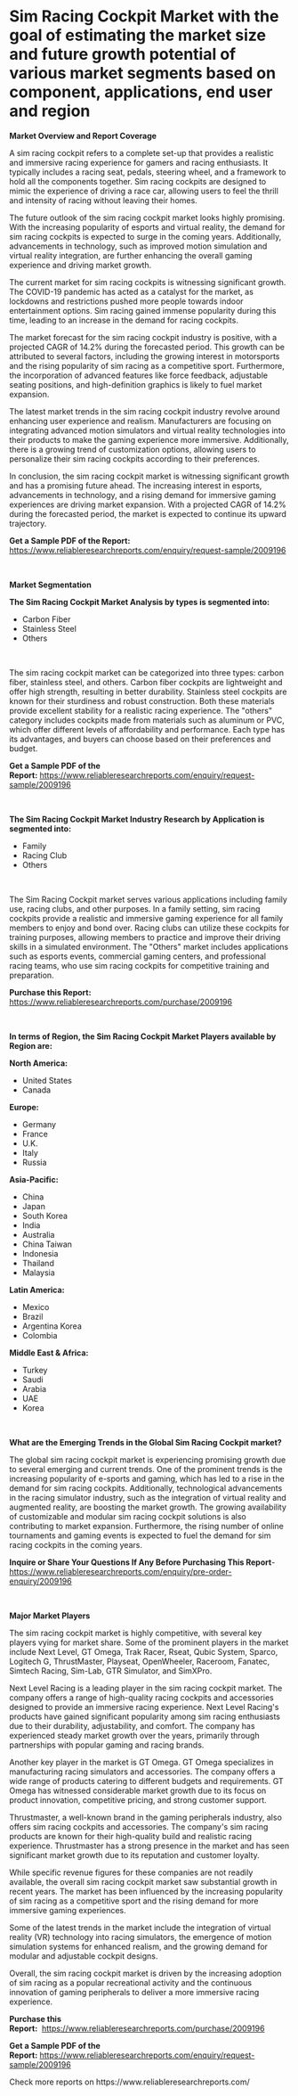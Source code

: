 <p><h1>Sim Racing Cockpit Market with the goal of estimating the market size and future growth potential of various market segments based on component, applications, end user and region</h1></p><p><strong>Market Overview and Report Coverage</strong></p>
<p><p>A sim racing cockpit refers to a complete set-up that provides a realistic and immersive racing experience for gamers and racing enthusiasts. It typically includes a racing seat, pedals, steering wheel, and a framework to hold all the components together. Sim racing cockpits are designed to mimic the experience of driving a race car, allowing users to feel the thrill and intensity of racing without leaving their homes.</p><p>The future outlook of the sim racing cockpit market looks highly promising. With the increasing popularity of esports and virtual reality, the demand for sim racing cockpits is expected to surge in the coming years. Additionally, advancements in technology, such as improved motion simulation and virtual reality integration, are further enhancing the overall gaming experience and driving market growth.</p><p>The current market for sim racing cockpits is witnessing significant growth. The COVID-19 pandemic has acted as a catalyst for the market, as lockdowns and restrictions pushed more people towards indoor entertainment options. Sim racing gained immense popularity during this time, leading to an increase in the demand for racing cockpits.</p><p>The market forecast for the sim racing cockpit industry is positive, with a projected CAGR of 14.2% during the forecasted period. This growth can be attributed to several factors, including the growing interest in motorsports and the rising popularity of sim racing as a competitive sport. Furthermore, the incorporation of advanced features like force feedback, adjustable seating positions, and high-definition graphics is likely to fuel market expansion.</p><p>The latest market trends in the sim racing cockpit industry revolve around enhancing user experience and realism. Manufacturers are focusing on integrating advanced motion simulators and virtual reality technologies into their products to make the gaming experience more immersive. Additionally, there is a growing trend of customization options, allowing users to personalize their sim racing cockpits according to their preferences.</p><p>In conclusion, the sim racing cockpit market is witnessing significant growth and has a promising future ahead. The increasing interest in esports, advancements in technology, and a rising demand for immersive gaming experiences are driving market expansion. With a projected CAGR of 14.2% during the forecasted period, the market is expected to continue its upward trajectory.</p></p>
<p><strong>Get a Sample PDF of the Report:</strong> <a href="https://www.reliableresearchreports.com/enquiry/request-sample/2009196">https://www.reliableresearchreports.com/enquiry/request-sample/2009196</a></p>
<p>&nbsp;</p>
<p><strong>Market Segmentation</strong></p>
<p><strong>The Sim Racing Cockpit Market Analysis by types is segmented into:</strong></p>
<p><ul><li>Carbon Fiber</li><li>Stainless Steel</li><li>Others</li></ul></p>
<p>&nbsp;</p>
<p><p>The sim racing cockpit market can be categorized into three types: carbon fiber, stainless steel, and others. Carbon fiber cockpits are lightweight and offer high strength, resulting in better durability. Stainless steel cockpits are known for their sturdiness and robust construction. Both these materials provide excellent stability for a realistic racing experience. The "others" category includes cockpits made from materials such as aluminum or PVC, which offer different levels of affordability and performance. Each type has its advantages, and buyers can choose based on their preferences and budget.</p></p>
<p><strong>Get a Sample PDF of the Report:</strong>&nbsp;<a href="https://www.reliableresearchreports.com/enquiry/request-sample/2009196">https://www.reliableresearchreports.com/enquiry/request-sample/2009196</a></p>
<p>&nbsp;</p>
<p><strong>The Sim Racing Cockpit Market Industry Research by Application is segmented into:</strong></p>
<p><ul><li>Family</li><li>Racing Club</li><li>Others</li></ul></p>
<p>&nbsp;</p>
<p><p>The Sim Racing Cockpit market serves various applications including family use, racing clubs, and other purposes. In a family setting, sim racing cockpits provide a realistic and immersive gaming experience for all family members to enjoy and bond over. Racing clubs can utilize these cockpits for training purposes, allowing members to practice and improve their driving skills in a simulated environment. The "Others" market includes applications such as esports events, commercial gaming centers, and professional racing teams, who use sim racing cockpits for competitive training and preparation.</p></p>
<p><strong>Purchase this Report:</strong>&nbsp; <a href="https://www.reliableresearchreports.com/purchase/2009196">https://www.reliableresearchreports.com/purchase/2009196</a></p>
<p>&nbsp;</p>
<p><strong>In terms of Region, the Sim Racing Cockpit Market Players available by Region are:</strong></p>
<p>
    <p> <strong> North America: </strong>
        <ul>
            <li>United States</li>
            <li>Canada</li>
        </ul>
        </p> 
    <p> <strong> Europe: </strong>
        <ul>
            <li>Germany</li>
            <li>France</li>
            <li>U.K.</li>
            <li>Italy</li>
            <li>Russia</li>
        </ul>
        </p> 
    <p> <strong> Asia-Pacific: </strong>
        <ul>
            <li>China</li>
            <li>Japan</li>
            <li>South Korea</li>
            <li>India</li>
            <li>Australia</li>
            <li>China Taiwan</li>
            <li>Indonesia</li>
            <li>Thailand</li>
            <li>Malaysia</li>
        </ul>
        </p> 
    <p> <strong> Latin America: </strong>
        <ul>
            <li>Mexico</li>
            <li>Brazil</li>
            <li>Argentina Korea</li>
            <li>Colombia</li>
        </ul>
        </p> 
    <p> <strong> Middle East & Africa: </strong>
        <ul>
            <li>Turkey</li>
            <li>Saudi</li>
            <li>Arabia</li>
            <li>UAE</li>
            <li>Korea</li>
        </ul>
    </p>
    </p>
<p>&nbsp;</p>
<p><strong>What are the Emerging Trends in the Global Sim Racing Cockpit market?</strong></p>
<p><p>The global sim racing cockpit market is experiencing promising growth due to several emerging and current trends. One of the prominent trends is the increasing popularity of e-sports and gaming, which has led to a rise in the demand for sim racing cockpits. Additionally, technological advancements in the racing simulator industry, such as the integration of virtual reality and augmented reality, are boosting the market growth. The growing availability of customizable and modular sim racing cockpit solutions is also contributing to market expansion. Furthermore, the rising number of online tournaments and gaming events is expected to fuel the demand for sim racing cockpits in the coming years.</p></p>
<p><strong>Inquire or Share Your Questions If Any Before Purchasing This Report</strong>- <a href="https://www.reliableresearchreports.com/enquiry/pre-order-enquiry/2009196">https://www.reliableresearchreports.com/enquiry/pre-order-enquiry/2009196</a></p>
<p>&nbsp;</p>
<p><strong>Major Market Players</strong></p>
<p><p>The sim racing cockpit market is highly competitive, with several key players vying for market share. Some of the prominent players in the market include Next Level, GT Omega, Trak Racer, Rseat, Qubic System, Sparco, Logitech G, ThrustMaster, Playseat, OpenWheeler, Raceroom, Fanatec, Simtech Racing, Sim-Lab, GTR Simulator, and SimXPro.</p><p>Next Level Racing is a leading player in the sim racing cockpit market. The company offers a range of high-quality racing cockpits and accessories designed to provide an immersive racing experience. Next Level Racing's products have gained significant popularity among sim racing enthusiasts due to their durability, adjustability, and comfort. The company has experienced steady market growth over the years, primarily through partnerships with popular gaming and racing brands.</p><p>Another key player in the market is GT Omega. GT Omega specializes in manufacturing racing simulators and accessories. The company offers a wide range of products catering to different budgets and requirements. GT Omega has witnessed considerable market growth due to its focus on product innovation, competitive pricing, and strong customer support.</p><p>Thrustmaster, a well-known brand in the gaming peripherals industry, also offers sim racing cockpits and accessories. The company's sim racing products are known for their high-quality build and realistic racing experience. Thrustmaster has a strong presence in the market and has seen significant market growth due to its reputation and customer loyalty.</p><p>While specific revenue figures for these companies are not readily available, the overall sim racing cockpit market saw substantial growth in recent years. The market has been influenced by the increasing popularity of sim racing as a competitive sport and the rising demand for more immersive gaming experiences.</p><p>Some of the latest trends in the market include the integration of virtual reality (VR) technology into racing simulators, the emergence of motion simulation systems for enhanced realism, and the growing demand for modular and adjustable cockpit designs.</p><p>Overall, the sim racing cockpit market is driven by the increasing adoption of sim racing as a popular recreational activity and the continuous innovation of gaming peripherals to deliver a more immersive racing experience.</p></p>
<p><strong>Purchase this Report:</strong>&nbsp;&nbsp;<a href="https://www.reliableresearchreports.com/purchase/2009196">https://www.reliableresearchreports.com/purchase/2009196</a></p>
<p></p>
<p><strong>Get a Sample PDF of the Report:</strong>&nbsp;<a href="https://www.reliableresearchreports.com/enquiry/request-sample/2009196">https://www.reliableresearchreports.com/enquiry/request-sample/2009196</a></p>
<p>Check more reports on https://www.reliableresearchreports.com/</p>
